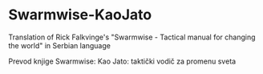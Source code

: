 # Swarmwise-KaoJato
Translation of Rick Falkvinge's "Swarmwise - Tactical manual for changing the world" in Serbian language 

Prevod knjige Swarmwise: Kao Jato: taktički vodič za promenu sveta
